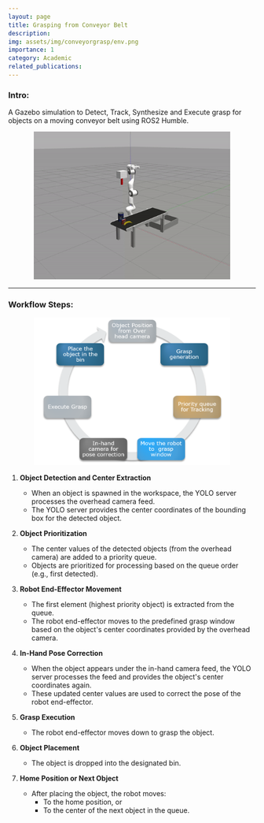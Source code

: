 ```yaml
---
layout: page
title: Grasping from Conveyor Belt
description: 
img: assets/img/conveyorgrasp/env.png
importance: 1
category: Academic
related_publications: 
---
```


### Intro:
A Gazebo simulation to Detect, Track, Synthesize and Execute grasp for objects on a moving conveyor belt using ROS2 Humble.

<center>
<img src="/assets/img/conveyorgrasp/clutter_grasp-giff.gif" alt="Clutter Grasping Simulation" style="height:300px; width:400px;">
</center>

---

### Workflow Steps:

<center>
<img src="/assets/img/conveyorgrasp/workflow.png" alt="Clutter Grasping Simulation" style="height:300px; width:400px;">
</center>

1. **Object Detection and Center Extraction**  
   - When an object is spawned in the workspace, the YOLO server processes the overhead camera feed.  
   - The YOLO server provides the center coordinates of the bounding box for the detected object.

2. **Object Prioritization**  
   - The center values of the detected objects (from the overhead camera) are added to a priority queue.  
   - Objects are prioritized for processing based on the queue order (e.g., first detected).

3. **Robot End-Effector Movement**  
   - The first element (highest priority object) is extracted from the queue.  
   - The robot end-effector moves to the predefined grasp window based on the object's center coordinates provided by the overhead camera.

4. **In-Hand Pose Correction**  
   - When the object appears under the in-hand camera feed, the YOLO server processes the feed and provides the object's center coordinates again.  
   - These updated center values are used to correct the pose of the robot end-effector.

5. **Grasp Execution**  
   - The robot end-effector moves down to grasp the object.

6. **Object Placement**  
   - The object is dropped into the designated bin.

7. **Home Position or Next Object**  
   - After placing the object, the robot moves:  
     - To the home position, or  
     - To the center of the next object in the queue.
